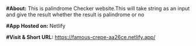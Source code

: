 **#About:**
This is palindrome Checker website.This will take string as an input and give the result whether the result is palindrome or no

**#App Hosted on:**
Netlify

**#Visit & Short URL:**
https://famous-crepe-aa26ce.netlify.app/
